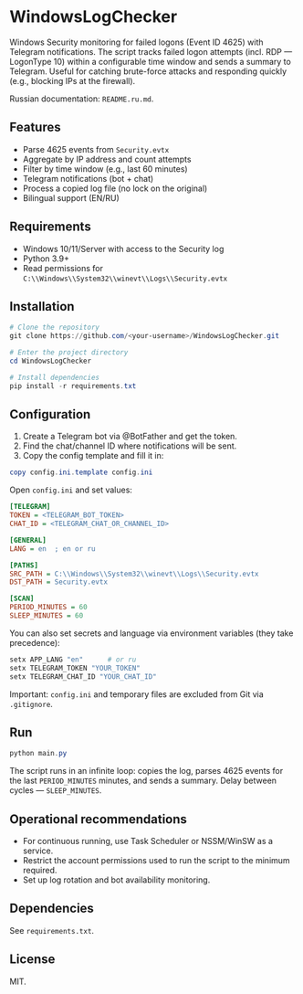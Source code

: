 # WindowsLogChecker

Windows Security monitoring for failed logons (Event ID 4625) with Telegram notifications.
The script tracks failed logon attempts (incl. RDP — LogonType 10) within a configurable time window and sends a summary to Telegram. Useful for catching brute-force attacks and responding quickly (e.g., blocking IPs at the firewall).

Russian documentation: `README.ru.md`.

## Features
- Parse 4625 events from `Security.evtx`
- Aggregate by IP address and count attempts
- Filter by time window (e.g., last 60 minutes)
- Telegram notifications (bot + chat)
- Process a copied log file (no lock on the original)
- Bilingual support (EN/RU)

## Requirements
- Windows 10/11/Server with access to the Security log
- Python 3.9+
- Read permissions for `C:\\Windows\\System32\\winevt\\Logs\\Security.evtx`

## Installation
```powershell
# Clone the repository
git clone https://github.com/<your-username>/WindowsLogChecker.git

# Enter the project directory
cd WindowsLogChecker

# Install dependencies
pip install -r requirements.txt
```

## Configuration
1. Create a Telegram bot via @BotFather and get the token.
2. Find the chat/channel ID where notifications will be sent.
3. Copy the config template and fill it in:
```powershell
copy config.ini.template config.ini
```
Open `config.ini` and set values:
```ini
[TELEGRAM]
TOKEN = <TELEGRAM_BOT_TOKEN>
CHAT_ID = <TELEGRAM_CHAT_OR_CHANNEL_ID>

[GENERAL]
LANG = en  ; en or ru

[PATHS]
SRC_PATH = C:\\Windows\\System32\\winevt\\Logs\\Security.evtx
DST_PATH = Security.evtx

[SCAN]
PERIOD_MINUTES = 60
SLEEP_MINUTES = 60
```

You can also set secrets and language via environment variables (they take precedence):
```powershell
setx APP_LANG "en"      # or ru
setx TELEGRAM_TOKEN "YOUR_TOKEN"
setx TELEGRAM_CHAT_ID "YOUR_CHAT_ID"
```

Important: `config.ini` and temporary files are excluded from Git via `.gitignore`.

## Run
```powershell
python main.py
```
The script runs in an infinite loop: copies the log, parses 4625 events for the last `PERIOD_MINUTES` minutes, and sends a summary. Delay between cycles — `SLEEP_MINUTES`.

## Operational recommendations
- For continuous running, use Task Scheduler or NSSM/WinSW as a service.
- Restrict the account permissions used to run the script to the minimum required.
- Set up log rotation and bot availability monitoring.

## Dependencies
See `requirements.txt`.

## License
MIT.
